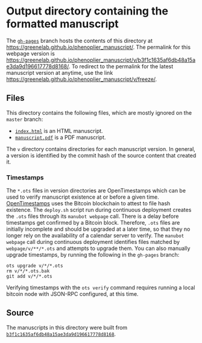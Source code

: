 # Output directory containing the formatted manuscript

The [`gh-pages`](https://github.com/greenelab/phenoplier_manuscript/tree/gh-pages) branch hosts the contents of this directory at <https://greenelab.github.io/phenoplier_manuscript/>.
The permalink for this webpage version is <https://greenelab.github.io/phenoplier_manuscript/v/b3f1c1635af6db48a15ae3da9d196617778d8168/>.
To redirect to the permalink for the latest manuscript version at anytime, use the link <https://greenelab.github.io/phenoplier_manuscript/v/freeze/>.

## Files

This directory contains the following files, which are mostly ignored on the `master` branch:

+ [`index.html`](index.html) is an HTML manuscript.
+ [`manuscript.pdf`](manuscript.pdf) is a PDF manuscript.

The `v` directory contains directories for each manuscript version.
In general, a version is identified by the commit hash of the source content that created it.

### Timestamps

The `*.ots` files in version directories are OpenTimestamps which can be used to verify manuscript existence at or before a given time.
[OpenTimestamps](https://opentimestamps.org/) uses the Bitcoin blockchain to attest to file hash existence.
The `deploy.sh` script run during continuous deployment creates the `.ots` files through its `manubot webpage` call.
There is a delay before timestamps get confirmed by a Bitcoin block.
Therefore, `.ots` files are initially incomplete and should be upgraded at a later time, so that they no longer rely on the availability of a calendar server to verify.
The `manubot webpage` call during continuous deployment identifies files matched by `webpage/v/**/*.ots` and attempts to upgrade them.
You can also manually upgrade timestamps, by running the following in the `gh-pages` branch:

```shell
ots upgrade v/*/*.ots
rm v/*/*.ots.bak
git add v/*/*.ots
```

Verifying timestamps with the `ots verify` command requires running a local bitcoin node with JSON-RPC configured, at this time.

## Source

The manuscripts in this directory were built from
[`b3f1c1635af6db48a15ae3da9d196617778d8168`](https://github.com/greenelab/phenoplier_manuscript/commit/b3f1c1635af6db48a15ae3da9d196617778d8168).
